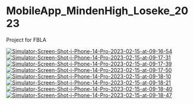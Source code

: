 # MobileApp_MindenHigh_Loseke_2023
Project for FBLA


<a href="https://ibb.co/bL300Sz"><img src="https://i.ibb.co/bL300Sz/Simulator-Screen-Shot-i-Phone-14-Pro-2023-02-15-at-09-16-54.png" alt="Simulator-Screen-Shot-i-Phone-14-Pro-2023-02-15-at-09-16-54" border="0"></a> <a href="https://ibb.co/3MpgPKL"><img src="https://i.ibb.co/3MpgPKL/Simulator-Screen-Shot-i-Phone-14-Pro-2023-02-15-at-09-17-31.png" alt="Simulator-Screen-Shot-i-Phone-14-Pro-2023-02-15-at-09-17-31" border="0"></a> <a href="https://ibb.co/LQBDm29"><img src="https://i.ibb.co/LQBDm29/Simulator-Screen-Shot-i-Phone-14-Pro-2023-02-15-at-09-17-39.png" alt="Simulator-Screen-Shot-i-Phone-14-Pro-2023-02-15-at-09-17-39" border="0"></a> <a href="https://ibb.co/hH8mj1g"><img src="https://i.ibb.co/hH8mj1g/Simulator-Screen-Shot-i-Phone-14-Pro-2023-02-15-at-09-17-50.png" alt="Simulator-Screen-Shot-i-Phone-14-Pro-2023-02-15-at-09-17-50" border="0"></a> <a href="https://ibb.co/D1f6C1X"><img src="https://i.ibb.co/D1f6C1X/Simulator-Screen-Shot-i-Phone-14-Pro-2023-02-15-at-09-18-10.png" alt="Simulator-Screen-Shot-i-Phone-14-Pro-2023-02-15-at-09-18-10" border="0"></a> <a href="https://ibb.co/vLDVZMT"><img src="https://i.ibb.co/vLDVZMT/Simulator-Screen-Shot-i-Phone-14-Pro-2023-02-15-at-09-18-21.png" alt="Simulator-Screen-Shot-i-Phone-14-Pro-2023-02-15-at-09-18-21" border="0"></a> <a href="https://ibb.co/P1fQL81"><img src="https://i.ibb.co/P1fQL81/Simulator-Screen-Shot-i-Phone-14-Pro-2023-02-15-at-09-18-40.png" alt="Simulator-Screen-Shot-i-Phone-14-Pro-2023-02-15-at-09-18-40" border="0"></a> <a href="https://ibb.co/PNV3qZP"><img src="https://i.ibb.co/PNV3qZP/Simulator-Screen-Shot-i-Phone-14-Pro-2023-02-15-at-09-18-47.png" alt="Simulator-Screen-Shot-i-Phone-14-Pro-2023-02-15-at-09-18-47" border="0"></a>
